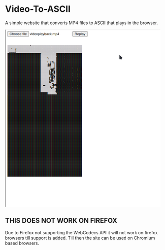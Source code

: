 # Video-To-ASCII

A simple website that converts MP4 files to ASCII that plays in the browser.

![](https://github.com/Bsodoge/Video-To-ASCII/blob/main/Video%20To%20ASCII.gif)

## THIS DOES NOT WORK ON FIREFOX
Due to Firefox not supporting the WebCodecs API it will not work on firefox browsers till support is added. Till then the site can be used on Chromium based browsers.
